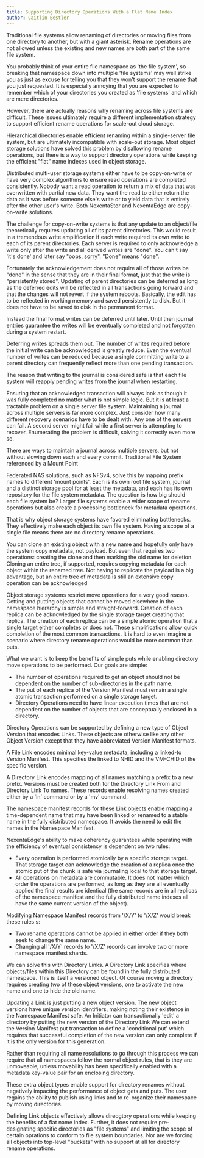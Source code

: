 ```yaml
---
title: Supporting Directory Operations With a Flat Name Index
author: Caitlin Bestler
---
```


Traditional file systems allow renaming of directories or moving files from one directory to another, but with a giant asterisk. Rename operations are not allowed unless the existing and new names are both part of the same file system.

You probably think of your entire file namespace as 'the file system', so breaking that namespace down into multiple 'file systems' may well strike you as just as excuse for telling you that they won't support the rename that you just requested. It is especially annoying that you are expected to remember which of your directories you created as 'file systems' and which are mere directories.

However, there are actually reasons why renaming across file systems are difficult. These issues ultimately require a different implementation strategy to support efficient rename operations for scale-out cloud storage.

Hierarchical directories enable efficient renaming within a single-server file system, but are ultimately incompatible with scale-out storage. Most object storage solutions have solved this problem by disallowing rename operations, but there is a way to support directory operations while keeping the efficient "flat" name indexes used in object storage.

Distributed multi-user storage systems either have to be copy-on-write or have very complex algorithms to ensure read operations are completed consistently. Nobody want a read operation to return a mix of data that was overwritten with partial new data. They want the read to either return the data as it was before someone else's write or to yield data that is entirely after the other user's write. Both NexentaStor and NexentaEdge are copy-on-write solutions.

The challenge for copy-on-write systems  is that any update to an object/file theoretically requires updating all of its parent directories. This would result in a tremendous write amplification if each write required its own write to each of its parent directories. Each server is required to only acknowledge a write only after the write and all derived writes are "done". You can't say 'it's done' and later say "oops, sorry". "Done" means "done".

Fortunately the acknowledgement does not require all of those writes be "done" in the sense that they are in their final format, just that the write is "persistently stored". Updating of parent directories can be deferred as long as the deferred edits will be reflected in all transactions going forward and that the changes will not revert if the system reboots. Basically, the edit has to be reflected in working memory and saved persistently to disk. But it does not have to be saved to disk in the permanent format.

Instead the final format writes can be deferred until later. Until then journal entries guarantee the writes will be eventually completed and not forgotten during a system restart.

Deferring writes spreads them out. The number of writes required before the initial write can be acknowledged is greatly reduce. Even the eventual number of writes can be reduced because a single committing write to a parent directory can frequently reflect more than one pending transaction.

The reason that writing to the journal is considered safe is that each file system will reapply pending writes from the journal when restarting.

Ensuring that an acknowledged transaction will always look as though it was fully completed no matter what is not simple logic. But it is at least a tractable problem on a single server file system. Maintaining a journal across multiple servers is far more complex. Just consider how many different recovery scenarios have to be dealt with. Any one of the servers can fail. A second server might fail while a first server is attempting to recover. Enumerating the problem is difficult, solving it correctly even more so.

There are ways to maintain a journal across multiple servers, but not without slowing down each and every commit.
Traditional File System referenced by a Mount Point

Federated NAS solutions, such as NFSv4, solve this by mapping prefix names to different 'mount points'. Each is its own root file system, journal and a distinct storage pool for at least the metadata, and each has its own repository for the file system metadata. The question is how big should each file system be? Larger file systems enable a wider scope of rename operations but also create a processing bottleneck for metadata operations.

That is why object storage systems have favored eliminating bottlenecks. They effectively make each object its own file system. Having a scope of a single file means there are no directory rename operations.

You can clone an existing object with a new name and hopefully only have the system copy metadata, not payload. But even that requires two operations: creating the clone and then marking the old name for deletion. Cloning an entire tree, if supported, requires copying metadata for each object within the renamed tree. Not having to replicate the payload is a big advantage, but an entire tree of metadata is still an extensive copy operation can be acknowledged

Object storage systems restrict move operations for a very good reason. Getting and putting objects that cannot be moved elsewhere in the namespace hierarchy is simple and straight-forward. Creation of each replica can be acknowledged by the single storage target creating that replica. The creation of each replica can be a simple atomic operation that a single target either completes or does not.
These simplifications allow quick completion of the most common transactions. It is hard to even imagine a scenario where directory rename operations would be more common than puts.

What we want is to keep the benefits of simple puts while enabling directory move operations to be performed. Our goals are simple:
* The number of operations required to get an object should not be dependent on the number of sub-directories in the path name.
* The put of each replica of the Version Manifest must remain a single atomic transaction performed on a single storage target.
* Directory Operations need to have linear execution times that are not dependent on the number of objects that are conceptually enclosed in a directory.

Directory Operations can be supported by defining a new type of Object Version that encodes Links. These objects are otherwise like any other Object Version except that they have abbreviated Version Manifest formats.

A File Link encodes minimal key-value metadata, including a linked-to Version Manifest. This specifies the linked to NHID and the VM-CHID of the specific version.

A Directory Link encodes mapping of all names matching a prefix to a new prefix. Versions must be created both for the Directory Link From and Directory Link To names.
These records enable resolving names created either by a 'ln' command or by a 'mv' command.

The namespace manifest records for these Link objects enable mapping a time-dependent name that may have been linked or renamed to a stable name in the fully distributed namespace. It avoids the need to edit the names in the Namespace Manifest.

NexentaEdge's ability to make coherency guarantees while operating with the efficiency of eventual consistency is dependent on two rules:
* Every operation is performed atomically by a specific storage target. That storage target can acknowledge the creation of a replica once the atomic put of the chunk is safe via journaling local to that storage target.
* All operations on metadata are commutable. It does not matter which order the operations are performed, as long as they are all eventually applied the final results are identical (the same records are in all replicas of the namespace manifest and the fully distributed name indexes all have the same current version of the object).

Modifying Namespace Manifest records from '/X/Y' to '/X/Z' would break these rules s:
* Two rename operations cannot be applied in either order if they both seek to change the same name.
* Changing all '/X/Y' records to '/X/Z' records can involve two or more namespace manifest shards.

We can solve this with Directory Links. A Directory Link specifies where objects/files within this Directory can be found in the fully distributed namespace. This is itself a versioned object. Of course moving a directory requires creating two of these object versions, one to activate the new name and one to hide the old name.

Updating a Link is just putting a new object version. The new object versions have unique version identifiers, making noting their existence in the Namespace Manifest safe.
An Initiator can transactionally 'edit' a directory by putting the new version of the Directory Link We can extend the Version Manifest put transaction to define a 'conditional put' which requires that successful completion of the new version can only complete if it is the only version for this generation.

Rather than requiring all name resolutions to go through this process we can require that all namespaces follow the normal object rules, that is they are unmoveable, unless movability has been specifically enabled with a metadata key-value pair for an enclosing directory.

These extra object types enable support for directory renames without negatively impacting the performance of object gets and puts. The user regains the ability to publish using links and to re-organize their namespace by moving directories.

Defining Link objects effectively allows direcgtory operations while keeping the benefits of a flat name index. Further, it does not require pre-designating specific directories as "file systems" and limiting the scope of certain oprations to conform to file system boundaries. Nor are we forcing all objects into top-level "buckets" with no support at all for directory rename operations.
